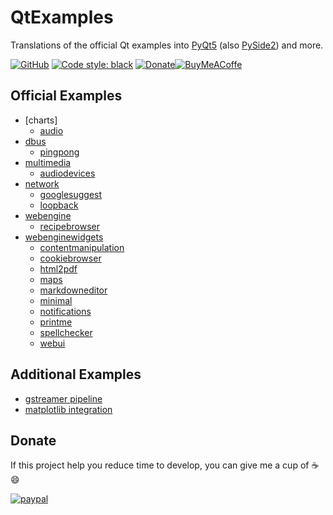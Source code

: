 # QtExamples
Translations of the official Qt examples into [PyQt5](https://pypi.org/project/PyQt5/) (also [PySide2](https://pypi.org/project/PySide2/)) and more.

 [![GitHub](https://img.shields.io/github/license/eyllanesc/QtExamples.svg)](https://github.com/eyllanesc/QtExamples/blob/master/LICENSE) [![Code style: black](https://img.shields.io/badge/code%20style-black-000000.svg)](https://github.com/psf/black) [![Donate](https://img.shields.io/badge/donate-PayPal-blue.svg?logo=paypal)](https://www.paypal.me/eyllanesc)[![BuyMeACoffe](https://www.buymeacoffee.com/assets/img/custom_images/orange_img.png)](https://www.buymeacoffee.com/eyllanesc)

## Official Examples

* [charts]
  * [audio](official/charts/audio)
* [dbus](official/dbus)
  * [pingpong](official/dbus/pingpong)
* [multimedia](official/multimedia/)
  * [audiodevices](official/multimedia/audiodevices)
* [network](official/network)
  * [googlesuggest](official/network/googlesuggest)
  * [loopback](official/network/loopback)
* [webengine](official/webengine)
  * [recipebrowser](official/webengine/recipebrowser)
* [webenginewidgets](official/webenginewidgets)
  * [contentmanipulation](official/webenginewidgets/contentmanipulation)
  * [cookiebrowser](official/webenginewidgets/cookiebrowser)
  * [html2pdf](official/webenginewidgets/html2pdf)
  * [maps](official/webenginewidgets/maps)
  * [markdowneditor](official/webenginewidgets/markdowneditor)
  * [minimal](official/webenginewidgets/minimal)
  * [notifications](official/webenginewidgets/notifications)
  * [printme](official/webenginewidgets/printme)
  * [spellchecker](official/webenginewidgets/spellchecker)
  * [webui](official/webenginewidgets/webui)

## Additional Examples

* [gstreamer pipeline](others/gst_pipeline)
* [matplotlib integration](others/matplotlib)

## Donate

If this project help you reduce time to develop, you can give me a cup of :coffee: :smile:

[![paypal](https://www.paypalobjects.com/en_US/i/btn/btn_donateCC_LG.gif)](https://www.paypal.me/eyllanesc)
